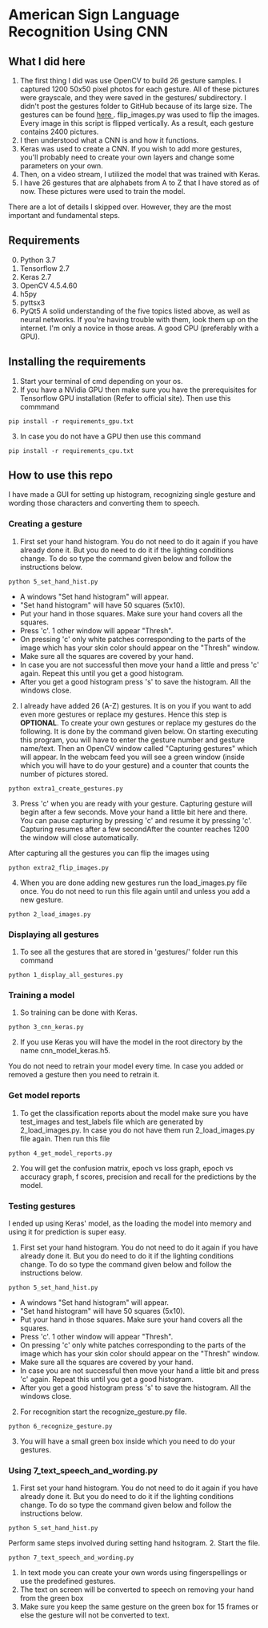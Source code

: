 # American Sign Language Recognition Using CNN

## What I did here
1. The first thing I did was use OpenCV to build 26 gesture samples. I captured 1200 50x50 pixel photos for each gesture. All of these pictures were grayscale, and they were saved in the gestures/ subdirectory. I didn't post the gestures folder to GitHub because of its large size. The gestures can be found <a href="https://drive.google.com/drive/folders/1eqpeZhTiCEx4p_H7wO6USht9lbG8zbUk?usp=sharing"> here </a>. flip_images.py was used to flip the images. Every image in this script is flipped vertically. As a result, each gesture contains 2400 pictures.
2. I then understood what a CNN is and how it functions.
3. Keras was used to create a CNN. If you wish to add more gestures, you'll probably need to create your own layers and change some parameters on your own.
4. Then, on a video stream, I utilized the model that was trained with Keras.
5. I have 26 gestures that are alphabets from A to Z that I have stored as of now. These pictures were used to train the model.

There are a lot of details I skipped over. However, they are the most important and fundamental steps.

## Requirements
0. Python 3.7
1. Tensorflow 2.7
2. Keras 2.7
3. OpenCV 4.5.4.60
4. h5py
5. pyttsx3
6. PyQt5
A solid understanding of the five topics listed above, as well as neural networks. If you're having trouble with them, look them up on the internet. I'm only a novice in those areas.
A good CPU (preferably with a GPU).

## Installing the requirements
1. Start your terminal of cmd depending on your os.
  2. If you have a NVidia GPU then make sure you have the prerequisites for Tensorflow GPU installation (Refer to official site). Then use this commmand

    pip install -r requirements_gpu.txt

  3. In case you do not have a GPU then use this command

    pip install -r requirements_cpu.txt

## How to use this repo
I have made a GUI for setting up histogram, recognizing single gesture and wording those characters and converting them to speech.

### Creating a gesture 
  1. First set your hand histogram. You do not need to do it again if you have already done it. But you do need to do it if the lighting conditions change. To do so type the command given below and follow the instructions below.
    
    python 5_set_hand_hist.py

  * A windows "Set hand histogram" will appear.
  * "Set hand histogram" will have 50 squares (5x10).
  * Put your hand in those squares. Make sure your hand covers all the squares.
  * Press 'c'. 1 other window will appear "Thresh".
  * On pressing 'c' only white patches corresponding to the parts of the image which has your skin color should appear on the "Thresh" window. 
  * Make sure all the squares are covered by your hand.
  * In case you are not successful then move your hand a little and press 'c' again. Repeat this until you get a good histogram.
  * After you get a good histogram press 's' to save the histogram. All the windows close.
  
  2. I already have added 26 (A-Z) gestures. It is on you if you want to add even more gestures or replace my gestures. Hence this step is <b>OPTIONAL</b>. To create your own gestures or replace my gestures do the following. It is done by the command given below. On starting executing this program, you will have to enter the gesture number and gesture name/text. Then an OpenCV window called "Capturing gestures" which will appear. In the webcam feed you will see a green window (inside which you will have to do your gesture) and a counter that counts the number of pictures stored.

    python extra1_create_gestures.py   

  3. Press 'c' when you are ready with your gesture. Capturing gesture will begin after a few seconds. Move your hand a little bit here and there. You can pause capturing by pressing 'c' and resume it by pressing 'c'. Capturing resumes after a few secondAfter the counter reaches 1200 the window will close automatically.

  After capturing all the gestures you can flip the images using

    python extra2_flip_images.py

  4. When you are done adding new gestures run the load_images.py file once. You do not need to run this file again until and unless you add a new gesture.
    
    python 2_load_images.py

### Displaying all gestures
  1. To see all the gestures that are stored in 'gestures/' folder run this command
    
    python 1_display_all_gestures.py

### Training a model
  1. So training can be done with Keras.

    python 3_cnn_keras.py
2. If you use Keras you will have the model in the root directory by the name cnn_model_keras.h5.

You do not need to retrain your model every time. In case you added or removed a gesture then you need to retrain it.

### Get model reports
  1. To get the classification reports about the model make sure you have test_images and test_labels file which are generated by 2_load_images.py. In case you do not have them run 2_load_images.py file again. Then run this file

    python 4_get_model_reports.py
  2. You will get the confusion matrix, epoch vs loss graph, epoch vs accuracy graph, f scores, precision and recall for the predictions by the model.

### Testing gestures
I ended up using Keras' model, as the loading the model into memory and using it for prediction is super easy.
   1. First set your hand histogram. You do not need to do it again if you have already done it. But you do need to do it if the lighting conditions change. To do so type the command given below and follow the instructions below.
    
    python 5_set_hand_hist.py

  * A windows "Set hand histogram" will appear.
  * "Set hand histogram" will have 50 squares (5x10).
  * Put your hand in those squares. Make sure your hand covers all the squares.
  * Press 'c'. 1 other window will appear "Thresh".
  * On pressing 'c' only white patches corresponding to the parts of the image which has your skin color should appear on the "Thresh" window. 
  * Make sure all the squares are covered by your hand.
  * In case you are not successful then move your hand a little bit and press 'c' again. Repeat this until you get a good histogram.
  * After you get a good histogram press 's' to save the histogram. All the windows close.
  2. For recognition start the recognize_gesture.py file.

    python 6_recognize_gesture.py
3. You will have a small green box inside which you need to do your gestures.

### Using 7_text_speech_and_wording.py
  1. First set your hand histogram. You do not need to do it again if you have already done it. But you do need to do it if the lighting conditions change. To do so type the command given below and follow the instructions below.
    
    python 5_set_hand_hist.py
   Perform same steps involved during setting hand hsitogram.
  2. Start the file.
  
    python 7_text_speech_and_wording.py


1. In text mode you can create your own words using fingerspellings or use the predefined gestures.
2. The text on screen will be converted to speech on removing your hand from the green box
3. Make sure you keep the same gesture on the green box for 15 frames or else the gesture will not be converted to text.